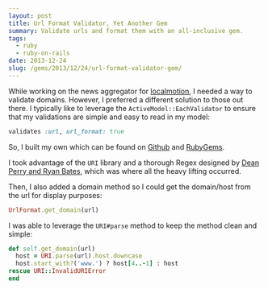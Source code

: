 ```yaml
---
layout: post
title: Url Format Validator, Yet Another Gem
summary: Validate urls and format them with an all-inclusive gem.
tags:
  - ruby
  - ruby-on-rails
date: 2013-12-24
slug: /gems/2013/12/24/url-format-validator-gem/
---
```


While working on the news aggregator for [localmotion](http://localmotion.io), I needed a way to validate domains. However, I preferred a different solution to those out there. I typically like to leverage the `ActiveModel::EachValidator` to ensure that my validations are simple and easy to read in my model:

```ruby
validates :url, url_format: true
```

So, I built my own which can be found on [Github](https://github.com/johnotander/url_format) and [RubyGems](http://rubygems.org/gems/url_format).

I took advantage of the `URI` library and a thorough Regex designed by [Dean Perry and Ryan Bates](https://github.com/deanperry/url_formatter/blob/master/lib/url_formatter.rb), which was where all the heavy lifting occurred.

Then, I also added a domain method so I could get the domain/host from the url for display purposes:

```ruby
UrlFormat.get_domain(url)
```

I was able to leverage the `URI#parse` method to keep the method clean and simple:

```ruby
def self.get_domain(url)
  host = URI.parse(url).host.downcase
  host.start_with?('www.') ? host[4..-1] : host
rescue URI::InvalidURIError
end
```
